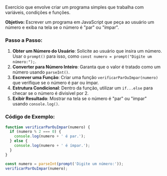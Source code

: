 Exercício que envolve criar um programa simples que trabalha com variáveis, condições e funções.

**Objetivo:** Escrever um programa em JavaScript que peça ao usuário um número e exiba na tela se o número é "par" ou "ímpar".

### Passo a Passo:

1. **Obter um Número do Usuário**: Solicite ao usuário que insira um número. Usar o `prompt()` para isso, como `const numero = prompt("Digite um número:");`.
2. **Converter para Número Inteiro**: Garanta que o valor é tratado como um número usando `parseInt()`.
3. **Escrever uma Função**: Criar uma função `verificarParOuImpar(numero)` que verifique se o número é par ou ímpar.
4. **Estrutura Condicional**: Dentro da função, utilizar um `if...else` para checar se o número é divisível por 2.
5. **Exibir Resultado**: Mostrar na tela se o número é "par" ou "ímpar" usando `console.log()`.

### Código de Exemplo:

```javascript
function verificarParOuImpar(numero) {
  if (numero % 2 === 0) {
    console.log(numero + ' é par.');
  } else {
    console.log(numero + ' é ímpar.');
  }
}

const numero = parseInt(prompt('Digite um número:'));
verificarParOuImpar(numero);
```